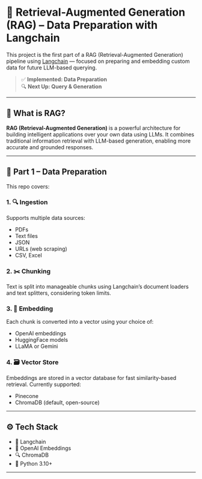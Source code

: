 # 🧠 Retrieval-Augmented Generation (RAG) – Data Preparation with Langchain

This project is the first part of a RAG (Retrieval-Augmented Generation) pipeline using [Langchain](https://www.langchain.com/) — focused on preparing and embedding custom data for future LLM-based querying.

> ✅ **Implemented: Data Preparation**  
> 🔍 **Next Up: Query & Generation**

---

## 📌 What is RAG?

**RAG (Retrieval-Augmented Generation)** is a powerful architecture for building intelligent applications over your own data using LLMs. It combines traditional information retrieval with LLM-based generation, enabling more accurate and grounded responses.

---

## 🧱 Part 1 – Data Preparation

This repo covers:

### 1. 🔍 Ingestion

Supports multiple data sources:
- PDFs
- Text files
- JSON
- URLs (web scraping)
- CSV, Excel

### 2. ✂️ Chunking

Text is split into manageable chunks using Langchain’s document loaders and text splitters, considering token limits.

### 3. 🧠 Embedding

Each chunk is converted into a vector using your choice of:
- OpenAI embeddings
- HuggingFace models
- LLaMA or Gemini

### 4. 🗃️ Vector Store

Embeddings are stored in a vector database for fast similarity-based retrieval. Currently supported:
- Pinecone
- ChromaDB (default, open-source)

---

## ⚙️ Tech Stack

- 🦜 Langchain
- 🧠 OpenAI Embeddings
- 🔍 ChromaDB
- 🐍 Python 3.10+

---
